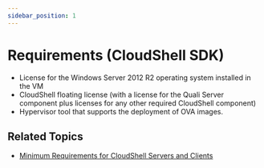 ```yaml
---
sidebar_position: 1
---
```


# Requirements (CloudShell SDK)

- License for the Windows Server 2012 R2 operating system installed in the VM
- CloudShell floating license (with a license for the Quali Server component plus licenses for any other required CloudShell component)
- Hypervisor tool that supports the deployment of OVA images.

## Related Topics

- [Minimum Requirements for CloudShell Servers and Clients](../../cs-system-requirements/min-requirements-for-cs.md)